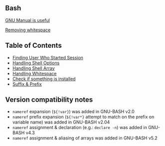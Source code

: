Bash
---

[GNU Manual is useful](https://www.gnu.org/software/bash/manual/bash.html#Shell-Parameter-Expansion)

[Removing whitespace](https://web.archive.org/web/20121022051228/http://codesnippets.joyent.com/posts/show/1816)

## Table of Contents

* [Finding User Who Started Session](https://github.com/valarauca/remember/blob/master/bash/SessionTrace.md)
* [Handling Shell Options](https://github.com/valarauca/remember/blob/master/bash/Options.md)
* [Handling Shell Array](https://github.com/valarauca/remember/blob/master/bash/Array.md)
* [Handling Whitespace](https://github.com/valarauca/remember/blob/master/bash/Whitespace.md)
* [Check if something is installed](https://github.com/valarauca/remember/blob/master/bash/IsInstalled.md)
* [Suffix & Prefix](https://github.com/valarauca/remember/blob/master/bash/SuffixPrefix.md)

## Version compatibility notes

* `nameref` expansion (`${!var}`) was added in GNU-BASH v2.0
* `nameref` prefix expansion (`${!var*}` attempt to match on the prefix on variable name) was added in GNU-BASH v2.04
* `nameref` assignment & declaration (e.g.: `declare -n`) was added in GNU-BASH v4.3
* `nameref` assignment & aliasing of arrays was added in GNU-BASH v5.2
